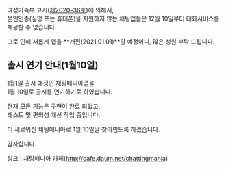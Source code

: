 여성가족부 고시([제2020–36호](http://www.mogef.go.kr/io/ind/io_ind_s030d.do?mid=info306&div1=11&bbtSn=704988))에 의해서,  
본인인증(실명 또는 휴대폰)을 지원하지 않는 
채팅앱들은 12월 10일부터 대화서비스를 제공할 수 없습니다.   
   
그로 인해 새롭게 앱을 **개편(2021.01.01)**할 예정이니, 
많은 성원 부탁 드립니다.

## 출시 연기 안내(1월10일)

1월1일 출시 예정인 채팅매니아앱을  
1월 10일로 출시를 연기하기로 하였습니다.  
   
현재 모든 기능은 구현이 완료 되었고,  
테스트 및 편의성 개선 작업 중입니다.  
   
더 새로워진 채팅매니아로 1월 10일날 찾아뵙도록 하겠습니다.  
   
감사합니다.

링크 : 채팅매니아 카페(http://cafe.daum.net/chattingmania)
